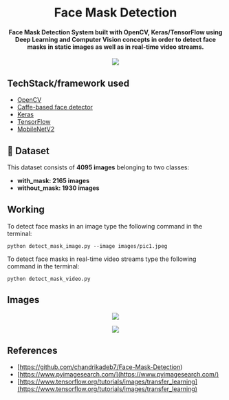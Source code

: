 <h1 align="center">Face Mask Detection</h1>

  <h4 align="center">Face Mask Detection System built with OpenCV, Keras/TensorFlow using Deep Learning and Computer Vision concepts in order to detect face masks in static images as well as in real-time video streams.</h4>
</div>
<p align="center"><img src="https://user-images.githubusercontent.com/64346030/163553258-f0917f86-986d-4c3d-8b6d-00fca56954ee.png"></p>


## TechStack/framework used

- [OpenCV](https://opencv.org/)
- [Caffe-based face detector](https://caffe.berkeleyvision.org/)
- [Keras](https://keras.io/)
- [TensorFlow](https://www.tensorflow.org/)
- [MobileNetV2](https://arxiv.org/abs/1801.04381)

## :file_folder: Dataset
This dataset consists of __4095 images__ belonging to two classes:
*	__with_mask: 2165 images__
*	__without_mask: 1930 images__

## Working

To detect face masks in an image type the following command in the terminal: 
```
python detect_mask_image.py --image images/pic1.jpeg
```
To detect face masks in real-time video streams type the following command in the terminal:
```
python detect_mask_video.py 
```
## Images

<p align="center">
  <img src="https://user-images.githubusercontent.com/64346030/163550640-33857816-7455-4ba6-b7e5-6644411782d1.png">
</p>

<p align="center">
  <img src="https://user-images.githubusercontent.com/64346030/163550649-eb799702-efca-4190-9efb-a51ed572a6e8.png">
</p>

## References
* [https://github.com/chandrikadeb7/Face-Mask-Detection)
* [https://www.pyimagesearch.com/](https://www.pyimagesearch.com/)
* [https://www.tensorflow.org/tutorials/images/transfer_learning](https://www.tensorflow.org/tutorials/images/transfer_learning)
